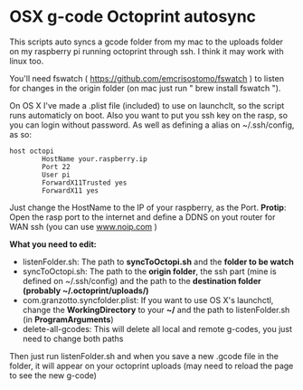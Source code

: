 # OSX g-code Octoprint autosync
This scripts auto syncs a gcode folder from my mac to the uploads folder on my raspberry pi running octoprint through ssh. I think it may work with linux too.

You'll need fswatch ( https://github.com/emcrisostomo/fswatch ) to listen for changes in the origin folder (on mac just run " brew install fswatch ").

On OS X I've made a .plist file (included) to use on launchclt, so the script runs automaticly on boot.
Also you want to put you ssh key on the rasp, so you can login without password. As well as defining a alias on ~/.ssh/config, as so:

```
host octopi
        HostName your.raspberry.ip
        Port 22
        User pi
        ForwardX11Trusted yes
        ForwardX11 yes
```

Just change the HostName to the IP of your raspberry, as the Port.
**Protip**: Open the rasp port to the internet and define a DDNS on yout router for WAN ssh (you can use www.noip.com )

**What you need to edit:**

* listenFolder.sh: The path to **syncToOctopi.sh** and the **folder to be watch**
* syncToOctopi.sh: The path to the **origin folder**, the ssh part (mine is defined on ~/.ssh/config) and the path to the **destination folder (probably ~/.octoprint/uploads/)**
* com.granzotto.syncfolder.plist: If you want to use OS X's launchctl, change the **WorkingDirectory** to your **~/** and the path to listenFolder.sh (in **ProgramArguments**)
* delete-all-gcodes: This will delete all local and remote g-codes, you just need to change both paths

Then just run listenFolder.sh and when you save a new .gcode file in the folder, it will appear on your octoprint uploads (may need to reload the page to see the new g-code)
